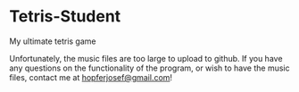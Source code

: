 # Tetris-Student
My ultimate tetris game



Unfortunately, the music files are too large to upload to github. If you have any questions on the functionality of the program,
or wish to have the music files, contact me at hopferjosef@gmail.com!
